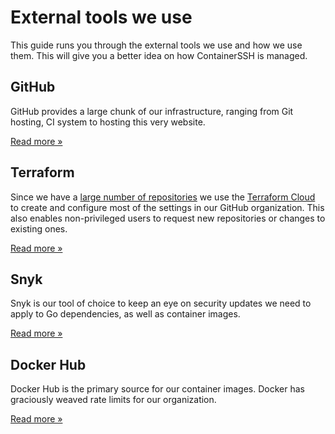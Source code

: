 # External tools we use

This guide runs you through the external tools we use and how we use them. This will give you a better idea on how ContainerSSH is managed.

<div class="grid">
<div class="grid__box">
<h2>GitHub</h2>
<p>GitHub provides a large chunk of our infrastructure, ranging from Git hosting, CI system to hosting this very website.</p>
<p><a href="/development/tools/github/" class="md-button">Read more »</a></p>
</div>
<div class="grid__box">
<h2>Terraform</h2>
<p>Since we have a <a href="https://github.com/containerssh">large number of repositories</a> we use the <a href="https://terraform.io">Terraform Cloud</a> to create and configure most of the settings in our GitHub organization. This also enables non-privileged users to request new repositories or changes to existing ones.</p>
<p><a href="/development/tools/terraform/" class="md-button">Read more »</a></p>
</div>
<div class="grid__box">
<h2>Snyk</h2>
<p>Snyk is our tool of choice to keep an eye on security updates we need to apply to Go dependencies, as well as container images.</p>
<p><a href="/development/tools/snyk/" class="md-button">Read more »</a></p>
</div>
<div class="grid__box">
<h2>Docker Hub</h2>
<p>Docker Hub is the primary source for our container images. Docker has graciously weaved rate limits for our organization.</p>
<p><a href="/development/tools/docker/" class="md-button">Read more »</a></p>
</div>
</div>